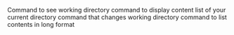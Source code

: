 Command to see working directory
command to display content list of your current directory
command that changes working directory
command to list contents in long format
